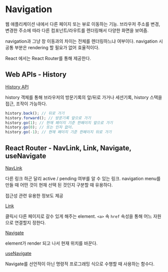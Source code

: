 # Navigation

웹 애플리케이션 내에서 다른 페이지 또는 뷰로 이동하는 기능. 브라우저 주소를 변경, 변경한 주소에 따라 다른 컴포넌트/라우트를 렌더링해서 다양한 화면을 보여줌.

navigation과 그냥 창 이동과의 차이는 전체를 렌더링하느냐 여부이다. navigation 시 공통 부분은 rendering 할 필요가 없어 효율적이다.

React 에서는 React Router를 통해 제공한다.

## Web APIs - History

[History API](https://developer.mozilla.org/ko/docs/Web/API/History_API)

history 객체를 통해 브라우저의 방문기록의 앞/뒤로 가거나 세션기록, history 스택을 접근, 조작이 가능하다.

```javascript
history.back(); // 뒤로 가기
history.forward(); // 방문기록 앞으로 가기
history.go(1); // 현재 페이지 기준 한페이지 앞으로 가기
history.go(0); // 또는 인자 없이.
history.go(-1); // 현재 페이지 기준 한페이지 뒤로 가기

```

## React Router - NavLink, Link, Navigate, useNavigate

[NavLink](https://reactrouter.com/en/main/components/nav-link)

다른 링크 하곤 달리 active / pending 여부를 알 수 있는 링크. navigation menu를 만들 때 어떤 것이 현재 선택 된 것인지 구분할 때 유용하다.

접근성 관련 유용한 정보도 제공

[Link](https://reactrouter.com/en/main/components/link)

클릭시 다른 페이지로 갈수 있게 해주는 element. `<a>` 속 `href` 속성을 통해 어느 자원으로 연결할지 정한다.

[Navigate](https://reactrouter.com/en/main/components/navigate)

element가 render 되고 나서 현재 위치를 바꾼다.

[useNavigate](https://reactrouter.com/en/main/hooks/use-navigate)

Navigate를 선언적이 아닌 명령적 프로그래밍 식으로 수행할 때 사용하는 함수다.